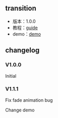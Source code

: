 ## transition

* 版本：1.0.0
* 教程：[guide](../guide/index.html)
* demo：[demo](../demo/index.html)

## changelog

### V1.0.0
Initial

### V1.1.1
Fix fade animation bug   

Change demo



